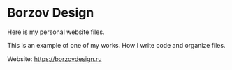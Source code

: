# Borzov Design
Here is my personal website files.

This is an example of one of my works.
How I write code and organize files.

Website: https://borzovdesign.ru
